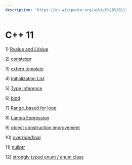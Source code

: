 ```yaml
---
description: 'https://en.wikipedia.org/wiki/C%2B%2B11'
---
```


# C++ 11

1\) [Rvalue and LValue](https://app.gitbook.com/@sun-wei-9/s/workspace/c++/c++-11/c++-11-features)

2\) [constexpr](https://app.gitbook.com/@sun-wei-9/s/workspace/c++/c++-11/c++-11-constexpr)

3\) [extern template](https://app.gitbook.com/@sun-wei-9/s/workspace/c++/c++-11/c++-11-extern-template)

4\) [Initialization List ](https://app.gitbook.com/@sun-wei-9/s/workspace/c++/c++-11/c++-11-initialization-list)

5\) [Type Inference ](https://app.gitbook.com/@sun-wei-9/s/workspace/c++/c++-11/c++-type-inference)

6\) [bind](https://app.gitbook.com/@sun-wei-9/s/workspace/c++/c++-11/c++-11-std-bind)

7\) [Range\_based for loop ](https://app.gitbook.com/@sun-wei-9/s/workspace/c++/c++-11/c++-11-range-based-for-loop)

8\) [Lamda Expression ](https://app.gitbook.com/@sun-wei-9/s/workspace/c++/c++-11/c++-11-lamda-expression)

9\) [object construction improvement](https://app.gitbook.com/@sun-wei-9/s/workspace/c++/c++-11/c++-11-object-construction-improvement)

10\) [override/final](https://app.gitbook.com/@sun-wei-9/s/workspace/~/drafts/-M3AJ5Z5XF5aV1BvpNdl/c++/c++-11/c++-11-override-final)

11\) [nullptr](https://app.gitbook.com/@sun-wei-9/s/workspace/c++/c++-11/c++-11-nullptr) 

12\) [strongly typed enum / enum class](https://app.gitbook.com/@sun-wei-9/s/workspace/c++/c++-11/c++-11-enum-classes)



